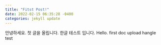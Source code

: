 ```yaml
---
title: "Fitst Post!"
date: 2022-02-15 06:35:28 -0400
categories: jekyll update
---
```


안녕하세요. 첫 글을 올립니다. 한글 테스트 입니다.
Hello. first doc upload hangle test
